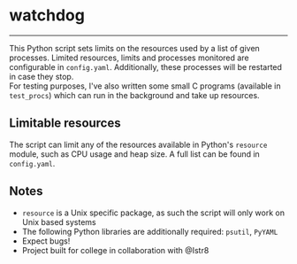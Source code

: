 # watchdog
---
This Python script sets limits on the resources used by a list of given processes. Limited resources, limits and processes monitored are configurable in `config.yaml`. Additionally, these processes will be restarted in case they stop.\
For testing purposes, I've also written some small C programs (available in `test_procs`) which can run in the background and take up resources.
## Limitable resources
The script can limit any of the resources available in Python's `resource` module, such as CPU usage and heap size. A full list can be found in `config.yaml`.
## Notes
- `resource` is a Unix specific package, as such the script will only work on Unix based systems
- The following Python libraries are additionally required: `psutil`, `PyYAML`
- Expect bugs!
- Project built for college in collaboration with @Istr8
